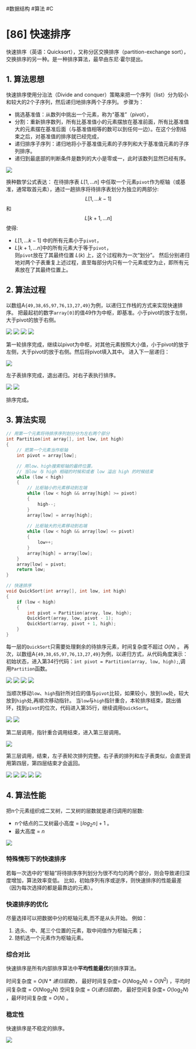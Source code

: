 #数据结构 #算法 #C
# [86] 快速排序


快速排序（英语：Quicksort），又称分区交换排序（partition-exchange sort），交换排序的另一种。是一种排序算法，最早由东尼·霍尔提出。

## 1. 算法思想
快速排序使用分治法（Divide and conquer）策略来把一个序列（list）分为较小和较大的2个子序列，然后递归地排序两个子序列。
步骤为：
- 挑选基准值：从数列中挑出一个元素，称为“基准”（pivot），
- 分割：重新排序数列，所有比基准值小的元素摆放在基准前面，所有比基准值大的元素摆在基准后面（与基准值相等的数可以到任何一边）。在这个分割结束之后，对基准值的排序就已经完成，
- 递归排序子序列：递归地将小于基准值元素的子序列和大于基准值元素的子序列排序。
- 递归到最底部的判断条件是数列的大小是零或一，此时该数列显然已经有序。

![](img/08_sort/quick_sort.gif)

换种数学公式表达：
在待排序表 $L[1, … n]$ 中任取⼀个元素`pivot`作为枢轴（或基准，通常取⾸元素），通过⼀趟排序将待排序表划分为独立的两部分: 
$$L[1, … k - 1]$$
和
$$L[k + 1, … n]$$
使得:  
- $L[1,…k-1]$ 中的所有元素小于`pivot`，  
- $L[k+1,…n]$中的所有元素大于等于`pivot`，  
则`pivot`放在了其最终位置 $L(k)$ 上，这个过程称为⼀次“划分”。
然后分别递归地对两个⼦表重复上述过程，直⾄每部分内只有⼀个元素或空为止，即所有元素放在了其最终位置上。
## 2. 算法过程
以数组A`{49,38,65,97,76,13,27,49}`为例，以递归工作栈的方式来实现快速排序。
把最起初的数字`array[0]`的值49作为中枢，即基准。小于pivot的放于左侧，大于pivot的放于右侧。

![](img/08_sort/28%20快速排序.jpg)
![](img/08_sort/29%20快速排序2.jpg)
![](img/08_sort/30%20快速排序3.jpg)
![](img/08_sort/31%20快速排序4.jpg)

第一轮排序完成，继续以pivot为中枢，对其他元素按照大小值，小于pivot的放于左侧，大于pivot的放于右侧。然后将pivot填入其中。
进入下一层递归：

![](img/08_sort/32%20快速排序5.jpg)

左子表排序完成，退出递归。对右子表执行排序。

![](img/08_sort/33%20快速排序6.jpg)
![](img/08_sort/34%20快速排序7.jpg)

排序完成。
## 3. 算法实现
```c
// 用第一个元素将待排序序列划分分为左右两个部分
int Partition(int array[], int low, int high)
{
    // 把第一个元素当作枢轴
    int pivot = array[low];

    // 用low、high搜索枢轴的最终位置，
    // 当low 与 high 相碰的时候和或者 low 溢出 high 的时候结束
    while (low < high)
    {
        // 比枢轴小的元素移动到左端
        while (low < high && array[high] >= pivot)
        {
            high--;
        }
        array[low] = array[high];
        
        // 比枢轴大的元素移动到右端
        while (low < high && array[low] <= pivot)
        {
            low++;
        }
        array[high] = array[low];
    }
    array[low] = pivot;
    return low;
}

// 快速排序
void QuickSort(int array[], int low, int high)
{
    if (low < high)
    {
        int pivot = Partition(array, low, high);
        QuickSort(array, low, pivot - 1);
        QuickSort(array, pivot + 1, high);
    }
}
```
每⼀层的`QuickSort`只需要处理剩余的待排序元素，时间复杂度不超过 $O(N)$ 。
再次，以数组A`{49,38,65,97,76,13,27,49}`为例，以递归方式，从代码角度演示：
初始状态，进入第34行代码：`int pivot = Partition(array, low, high);`,调用`Partition`函数。

![](img/08_sort/36%20快速排序的调用栈.jpg)
![](img/08_sort/37%20快速排序的调用栈2.jpg)
![](img/08_sort/38%20快速排序的调用栈3.jpg)
![](img/08_sort/39%20快速排序的调用栈4.jpg)

当顺次移动`low`、`high`指针所对应的值与`pivot`比较，如果较小，放到`low`处，较大放到`high`处,再顺次移动指针。
当`low`与`high`指针重合，本轮排序结束，跳出循环，找到`pivot`的位次，代码进入第35行，继续调用`QuickSort`。

![](img/08_sort/40%20快速排序的调用栈5.jpg)
![](img/08_sort/41%20快速排序的调用栈6.jpg)

第二层调用，指针重合调用结束，进入第三层调用。

![](img/08_sort/42%20快速排序的调用栈7.jpg)

第三层调用，结束，左子表轮次排列完整。右子表的排列和左子表类似，会直至调用第四层，第四层结束才会返回。

![](img/08_sort/43%20快速排序的调用栈8.jpg)
![](img/08_sort/44%20快速排序的调用栈9.jpg)
![](img/08_sort/45%20快速排序的调用栈10.jpg)
![](img/08_sort/46%20快速排序的调用栈11.jpg)
![](img/08_sort/47%20快速排序的调用栈12.jpg)

## 4. 算法性能
把n个元素组织成⼆叉树，⼆叉树的层数就是递归调⽤的层数:  
- n个结点的⼆叉树最⼩⾼度 = $⌊log_2{n}⌋ + 1$ 。
- 最⼤⾼度 = $n$

![](img/08_sort/35%20快速排序转化二叉树.jpg)

### 特殊情形下的快速排序
若每⼀次选中的“枢轴”将待排序序列划分为很不均匀的两个部分，则会导致递归深度增加，算法效率变低。
比如，初始序列有序或逆序，则快速排序的性能最差（因为每次选择的都是最靠边的元素）。
### 快速排序的优化
尽量选择可以把数据中分的枢轴元素,而不是从头开始。
例如：
1. 选头、中、尾三个位置的元素，取中间值作为枢轴元素；
2. 随机选⼀个元素作为枢轴元素。
### 综合对比
快速排序是所有内部排序算法中**平均性能最优**的排序算法。

时间复杂度 = $O(N * 递归层数)$，
最好时间复杂度= $O(N\log_{2}{N})$ = $O(N^2)$ ，平均时间复杂度 = $O(N\log_{2}{N})$
空间复杂度 = $O(递归层数)$，
最好空间复杂度= $O(\log_{2}{N})$ ，最坏时间复杂度 = $O(N)$ 。
### 稳定性
快速排序是不稳定的排序。

![](img/08_sort/50%20快速排序的不稳定性.jpg)



